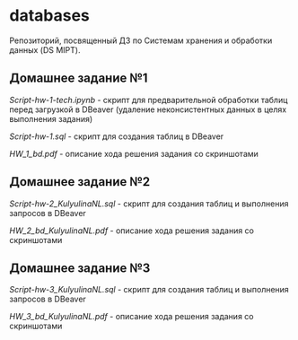 # databases

Репозиторий, посвященный ДЗ по Системам хранения и обработки данных (DS MIPT).

## Домашнее задание №1

*Script-hw-1-tech.ipynb* - скрипт для предварительной обработки таблиц перед загрузкой в DBeaver (удаление неконсистентных данных в целях выполнения задания)

*Script-hw-1.sql* - скрипт для создания таблиц в DBeaver

*HW_1_bd.pdf* - описание хода решения задания со скриншотами

## Домашнее задание №2

*Script-hw-2_KulyulinaNL.sql* - скрипт для создания таблиц и выполнения запросов в DBeaver

*HW_2_bd_KulyulinaNL.pdf* - описание хода решения задания со скриншотами

## Домашнее задание №3

*Script-hw-3_KulyulinaNL.sql* - скрипт для создания таблиц и выполнения запросов в DBeaver

*HW_3_bd_KulyulinaNL.pdf* - описание хода решения задания со скриншотами
